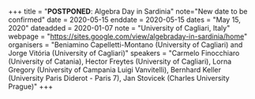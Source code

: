 +++
title = "<b>POSTPONED</b>: Algebra Day in Sardinia"
note="New date to be confirmed"
date = 2020-05-15
enddate = 2020-05-15
dates = "May 15, 2020"
dateadded = 2020-01-07
note = "University of Cagliari, Italy"
webpage = "https://sites.google.com/view/algebraday-in-sardinia/home"
organisers = "Beniamino Capelletti-Montano (University of Cagliari) and Jorge Vitória (University of Cagliari)"
speakers = "Carmelo Finocchiaro (University of Catania), Hector Freytes (University of Cagliari), Lorna Gregory (University of Campania Luigi Vanvitelli), Bernhard Keller (University Paris Diderot - Paris 7), Jan Stovicek (Charles University Prague)"
+++
